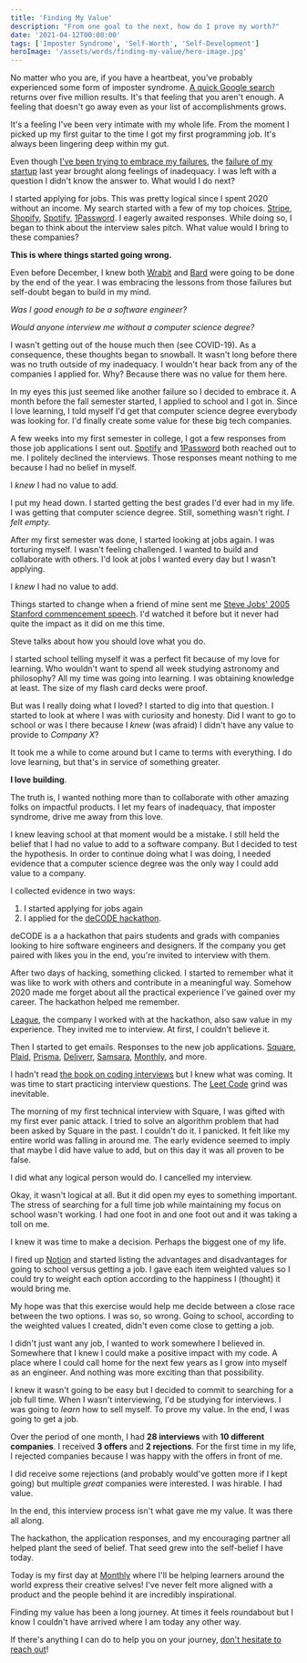 ```yaml
---
title: 'Finding My Value'
description: "From one goal to the next, how do I prove my worth?"
date: '2021-04-12T00:00:00'
tags: ['Imposter Syndrome', 'Self-Worth', 'Self-Development']
heroImage: '/assets/words/finding-my-value/hero-image.jpg'
---
```


No matter who you are, if you have a heartbeat, you've probably experienced some form of imposter syndrome. [A quick Google search](https://www.google.com/search?q=imposter+syndrome) returns over five million results. It's that feeling that you aren't enough. A feeling that doesn't go away even as your list of accomplishments grows.

It's a feeling I've been very intimate with my whole life. From the moment I picked up my first guitar to the time I got my first programming job. It's always been lingering deep within my gut.

Even though [I've been trying to embrace my failures](/failures), the [failure of my startup](/failures/2020-product-failures) last year brought along feelings of inadequacy. I was left with a question I didn't know the answer to. What would I do next?

I started applying for jobs. This was pretty logical since I spent 2020 without an income. My search started with a few of my top choices. [Stripe](https://stripe.com/), [Shopify](http://shopify.com/), [Spotify](http://spotify.com/), [1Password](https://1password.com/). I eagerly awaited responses. While doing so, I began to think about the interview sales pitch. What value would I bring to these companies?

**This is where things started going wrong.**

Even before December, I knew both [Wrabit](/projects/wrabit) and [Bard](/projects/bard) were going to be done by the end of the year. I was embracing the lessons from those failures but self-doubt began to build in my mind.

*Was I good enough to be a software engineer?*

*Would anyone interview me without a computer science degree?*

I wasn't getting out of the house much then (see COVID-19). As a consequence, these thoughts began to snowball. It wasn't long before there was no truth outside of my inadequacy. I wouldn't hear back from any of the companies I applied for. Why? Because there was no value for them here.

In my eyes this just seemed like another failure so I decided to embrace it. A month before the fall semester started, I applied to school and I got in. Since I love learning, I told myself I'd get that computer science degree everybody was looking for. I'd finally create some value for these big tech companies.

A few weeks into my first semester in college, I got a few responses from those job applications I sent out. [Spotify](http://spotify.com/) and [1Password](https://1password.com/) both reached out to me. I politely declined the interviews. Those responses meant nothing to me because I had no belief in myself.

I *knew* I had no value to add.

I put my head down. I started getting the best grades I'd ever had in my life. I was getting that computer science degree. Still, something wasn't right. *I felt empty.*

After my first semester was done, I started looking at jobs again. I was torturing myself. I wasn't feeling challenged. I wanted to build and collaborate with others. I'd look at jobs I wanted every day but I wasn't applying.

I *knew* I had no value to add.

Things started to change when a friend of mine sent me [Steve Jobs' 2005 Stanford commencement speech](https://www.youtube.com/watch?v=UF8uR6Z6KLc). I'd watched it before but it never had quite the impact as it did on me this time.

Steve talks about how you should love what you do.

I started school telling myself it was a perfect fit because of my love for learning. Who wouldn't want to spend all week studying astronomy and philosophy? All my time was going into learning. I was obtaining knowledge at least. The size of my flash card decks were proof.

But was I really doing what I loved? I started to dig into that question. I started to look at where I was with curiosity and honesty. Did I want to go to school or was I there because I *knew* (was afraid) I didn't have any value to provide to *Company X*?

It took me a while to come around but I came to terms with everything. I do love learning, but that's in service of something greater.

**I love building**.

The truth is, I wanted nothing more than to collaborate with other amazing folks on impactful products. I let my fears of inadequacy, that imposter syndrome, drive me away from this love.

I knew leaving school at that moment would be a mistake. I still held the belief that I had no value to add to a software company. But I decided to test the hypothesis. In order to continue doing what I was doing, I needed evidence that a computer science degree was the only way I could add value to a company.

I collected evidence in two ways:

1. I started applying for jobs again
2. I applied for the [deCODE hackathon](https://www.hackdecode.io/).

deCODE is a a hackathon that pairs students and grads with companies looking to hire software engineers and designers. If the company you get paired with likes you in the end, you're invited to interview with them.

After two days of hacking, something clicked. I started to remember what it was like to work with others and contribute in a meaningful way. Somehow 2020 made me forget about all the practical experience I've gained over my career. The hackathon helped me remember.

[League](https://league.com/), the company I worked with at the hackathon, also saw value in my experience. They invited me to interview. At first, I couldn't believe it.

Then I started to get emails. Responses to the new job applications. [Square](https://square.com), [Plaid](https://plaid.com/), [Prisma](https://www.prisma.io/), [Deliverr](https://deliverr.com/), [Samsara](https://www.samsara.com/), [Monthly](http://monthly.com/), and more.

I hadn't read [the book on coding interviews](https://www.crackingthecodinginterview.com/) but I knew what was coming. It was time to start practicing interview questions. The [Leet Code](http://leetcode.com/) grind was inevitable.

The morning of my first technical interview with Square, I was gifted with my first ever panic attack. I tried to solve an algorithm problem that had been asked by Square in the past. I couldn't do it. I panicked. It felt like my entire world was falling in around me. The early evidence seemed to imply that maybe I did have value to add, but on this day it was all proven to be false.

I did what any logical person would do. I cancelled my interview.

Okay, it wasn't logical at all. But it did open my eyes to something important. The stress of searching for a full time job while maintaining my focus on school wasn't working. I had one foot in and one foot out and it was taking a toll on me.

I knew it was time to make a decision. Perhaps the biggest one of my life.

I fired up [Notion](https://www.notion.so/) and started listing the advantages and disadvantages for going to school versus getting a job. I gave each item weighted values so I could try to weight each option according to the happiness I (thought) it would bring me.

My hope was that this exercise would help me decide between a close race between the two options. I was so, so wrong. Going to school, according to the weighted values I created, didn't even come close to getting a job.

I didn't just want any job, I wanted to work somewhere I believed in. Somewhere that I knew I could make a positive impact with my code. A place where I could call home for the next few years as I grow into myself as an engineer. And nothing was more exciting than that possibility.

I knew it wasn't going to be easy but I decided to commit to searching for a job full time. When I wasn't interviewing, I'd be studying for interviews. I was going to *learn* how to sell myself. To prove my value. In the end, I was going to get a job.

Over the period of one month, I had **28 interviews** with **10 different companies**. I received **3 offers** and **2 rejections**. For the first time in my life, I rejected companies because I was happy with the offers in front of me.

I did receive some rejections (and probably would've gotten more if I kept going) but multiple *great* companies were interested. I was hirable. I had value.

In the end, this interview process isn't what gave me my value. It was there all along.

The hackathon, the application responses, and my encouraging partner all helped plant the seed of belief. That seed grew into the self-belief I have today.

Today is my first day at [Monthly](https://monthly.com) where I'll be helping learners around the world express their creative selves! I've never felt more aligned with a product and the people behind it are incredibly inspirational.

Finding my value has been a long journey. At times it feels roundabout but I know I couldn't have arrived where I am today any other way.

If there's anything I can do to help you on your journey, [don't hesitate to reach out](mailto:amorriscode@gmail.com)!
